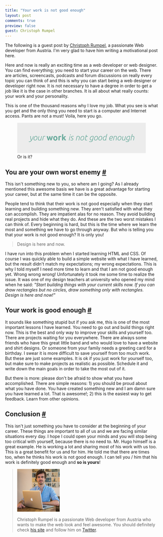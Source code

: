 ```yaml
---
title: "Your work is not good enough"
layout: post
comments: true
preview: false
guest: Christoph Rumpel
---
```

<section>
<p class='explanation'>The following is a guest post by <a href="http://christoph-rumpel.com/">Christoph Rumpel</a>, a passionate Web developer from Austria. I'm very glad to have him writing a motivational post here.</p>
<p>Here and now is really an exciting time as a web developer or web designer. You can find everything; you need to start your career on the web. There are articles, screencasts, podcasts and forum discussions on really every topic you can think of and this is why you can start being a web designer or developer right now. It is not necessary to have a degree in order to get a job like it is the case in other branches. It is all about what really counts: your work and your personality.</p>
<p>This is one of the thousand reasons why I love my job. What you see is what you get and the only thing you need to start is a computer and Internet access. Pants are not a must! Voila, here you go.</p>
<figure class="figure">
<img src="/images/your-work-is-not-good-enough__catch-phrase.png" alt="" />
<figcaption>Or is it?</figcaption>
</figure>
</section>
<section id="you-are-your-own-worst-enemy">
<h2>You are your own worst enemy <a href="#you-are-your-own-worst-enemy">#</a></h2>
<p>This isn't something new to you, so where am I going? As I already mentioned this awesome basis we have is a great advantage for starting your career, but at the same time it can be the opposite.</p>
<p>People tend to think that their work is not good especially when they start learning and building something new. They aren't satisfied with what they can accomplish. They are impatient alas for no reason. They avoid building real projects and  hide what they do. And these are the two worst mistakes I can think of. Every beginning is hard, but this is the time where we learn the most and something we have to go through anyway. But who is telling you that your work is not good enough? It is only you!</p>
<blockquote class="pull-quote--right">Design is here and now.</blockquote>
<p>I have run into this problem when I started learning HTML and CSS. Of course I was quickly able to build a simple website with what I have learned, but the result didn't match my expectations; my wrong expectations. This is why I told myself I need more time to learn and that I am not good enough yet. Wrong wrong wrong! Unfortunately it took me some time to realize the issue. It was one of my design teachers at university who opened my mind when he said: <em>"Start building things with your current skills now. If you can draw rectangles but no circles, draw something only with rectangles. Design is here and now!"</em></p>
</section>
<section id="your-work-is-good-enough">
<h2>Your work is good enough <a href="#your-work-is-good-enough">#</a></h2>
<p>It sounds like something stupid but if you ask me, this is one of the most important lessons I have learned. You need to go out and build things right now. This is the best and only way to improve your skills and yourself too. There are projects waiting for you everywhere. There are always some friends who have this great little band and who would love to have a website and shirt designs. Or someone from your family needs a greeting card for a birthday. I swear it is more difficult to save yourself from too much work. But these are just some examples. It is ok if you just work for yourself too, but make sure to make projects as realistic as possible. Schedule it and write down the main goals in order to take the most out of it.</p>
<p>But there is more: please don't be afraid to show what you have accomplished. There are simple reasons: 1) you should be proud about what you have done. You have created something new and I am damn sure you have learned a lot. That is awesome!; 2) this is the easiest way to get feedback. Learn from other opinions.</p>
</section>
<section id="conclusion">
<h2>Conclusion <a href="#conclusion">#</a></h2>
<p>This isn't just something you have to consider at the beginning of your career. These things are important to all of us and we are facing similar situations every day. I hope I could open your minds and you will stop being too critical with yourself, because there is no need to. Mr. Hugo himself is a great example. He is working a lot and sharing most of his work with us too. This is a great benefit for us and for him. He told me that there are times too, when he thinks his work is not good enough. I can tell you / him that his work is definitely good enough and <strong>so is yours</strong>!</p>
<blockquote class="quote">
<img src="/images/your-work-is-not-good-enough__christoph-rumpel.jpg" alt="Christoph Rumpel" class="pull-image--left" style="max-width: 10em">
<p>Christoph Rumpel is a passionate Web developer from Austria who wants to make the web look and feel awesome. You should definitely check <a href="http://christoph-rumpel.com/">his site</a> and follow him on <a href="https://twitter.com/christophrumpel">Twitter</a>.</p>
</blockquote>
</section>
